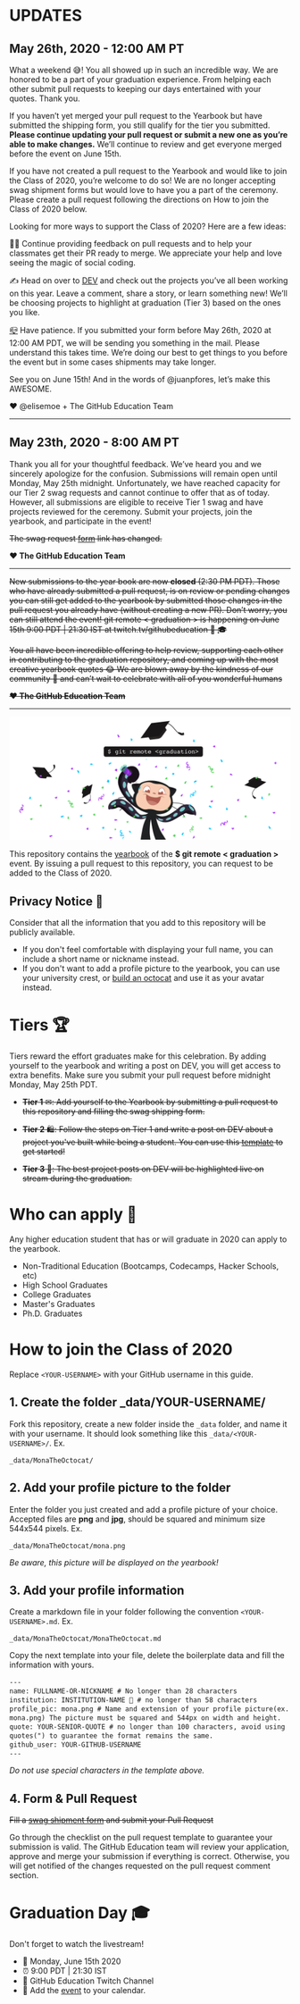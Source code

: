 # UPDATES
## May 26th, 2020 - 12:00 AM PT

What a weekend 😅! You all showed up in such an incredible way. We are honored to be a part of your graduation experience. From helping each other submit pull requests to keeping our days entertained with your quotes. Thank you.

If you haven’t yet merged your pull request to the Yearbook but have submitted the shipping form, you still qualify for the tier you submitted. **Please continue updating your pull request or submit a new one as you’re able to make changes.** We’ll continue to review and get everyone merged before the event on June 15th. 

If you have not created a pull request to the Yearbook and would like to join the Class of 2020, you’re welcome to do so! We are no longer accepting swag shipment forms but would love to have you a part of the ceremony. Please create a pull request following the directions on How to join the Class of 2020 below. 

Looking for more ways to support the Class of 2020? Here are a few ideas:

👩‍💻 Continue providing feedback on pull requests and to help your classmates get their PR ready to merge. We appreciate your help and love seeing the magic of social coding.

✍️ Head on over to [DEV](https://dev.to/t/octograd2020) and check out the projects you’ve all been working on this year. Leave a comment, share a story, or learn something new! We’ll be choosing projects to highlight at graduation (Tier 3) based on the ones you like.

[📪](https://emojipedia.org/closed-mailbox-with-lowered-flag/) Have patience. If you submitted your form before May 26th, 2020 at 12:00 AM PDT, we will be sending you something in the mail. Please understand this takes time. We’re doing our best to get things to you before the event but in some cases shipments may take longer. 

See you on June 15th! And in the words of @juanpfores, let’s make this AWESOME. 

❤️ @elisemoe + The GitHub Education Team

---

## May 23th, 2020 - 8:00 AM PT

Thank you all for your thoughtful feedback. We’ve heard you and we sincerely apologize for the confusion. Submissions will remain open until Monday, May 25th midnight.  Unfortunately, we have reached capacity for our Tier 2 swag requests and cannot continue to offer that as of today.  However, all submissions are eligible to receive Tier 1 swag and have projects reviewed for the ceremony. Submit your projects, join the yearbook, and participate in the event! 

~~The swag request [form](https://airtable.com/shrmuHxu38ZariKJi) link has changed.~~

**❤️ The GitHub Education Team**

---
~~New submissions to the year book are now **closed** (2:30 PM PDT). Those who have already submitted a pull request, is on review or pending changes you can still get added to the yearbook by submitted those changes in the pull request you already have (without creating a new PR). Don’t worry, you can still attend the event! git remote < graduation > is happening on June 15th 9:00 PDT | 21:30 IST at twitch.tv/githubeducation  🥳 🎓~~

~~You all have been incredible offering to help review, supporting each other in contributing to the graduation repository, and coming up with the most creative yearbook quotes 😂 We are blown away by the kindness of our community 🙌 and can’t wait to celebrate with all of you wonderful humans~~

~~**❤️ The GitHub Education Team**~~

---

![Graduation Mona](assets/card-min.png)

This repository contains the [yearbook](https://education.github.com/graduation/yearbook) of the **$ git remote < graduation >** event. By issuing a pull request to this repository, you can request to be added to the Class of 2020. 


## Privacy Notice 👀
Consider that all the information that you add to this repository will be publicly available.

- If you don't feel comfortable with displaying your full name, you can include a short name or nickname instead.
- If you don't want to add a profile picture to the yearbook, you can use your university crest, or [build an octocat](https://myoctocat.com/build-your-octocat/) and use it as your avatar instead. 


# Tiers 🏆

Tiers reward the effort graduates make for this celebration. By adding yourself to the yearbook and writing a post on DEV, you will get access to extra benefits. Make sure you submit your pull request before midnight Monday, May 25th PDT.


- ~~**Tier 1** ✉: Add yourself to the Yearbook by submitting a pull request to this repository and filling the swag shipping form.~~

- ~~**Tier 2** 🛍: Follow the steps on Tier 1 and write a post on DEV about a project you've built while being a student. You can use this [template](https://dev.to/new/octograd2020) to get started!~~
- ~~**Tier 3** 🏅: The best project posts on DEV will be highlighted live on stream during the graduation.~~

# Who can apply 📝
Any higher education student that has or will graduate in 2020 can apply to the yearbook.

- Non-Traditional Education (Bootcamps, Codecamps, Hacker Schools, etc)
- High School Graduates
- College Graduates
- Master's Graduates
- Ph.D. Graduates

# How to join the Class of 2020

Replace `<YOUR-USERNAME>` with your GitHub username in this guide.

## 1. Create the folder _data/YOUR-USERNAME/ 
Fork this repository, create a new folder inside the `_data` folder, and name it with your username. It should look something like this `_data/<YOUR-USERNAME>/`. Ex.


```
_data/MonaTheOctocat/
```

## 2. Add your profile picture to the folder
Enter the folder you just created and add a profile picture of your choice. Accepted files are **png** and **jpg**, should be squared and minimum size 544x544 pixels. Ex.


```
_data/MonaTheOctocat/mona.png
```

_Be aware, this picture will be displayed on the yearbook!_

## 3. Add your profile information
Create a markdown file in your folder following the convention `<YOUR-USERNAME>.md`. Ex.

```
_data/MonaTheOctocat/MonaTheOctocat.md
```
Copy the next template into your file, delete the boilerplate data and fill the information with yours.
```
---
name: FULLNAME-OR-NICKNAME # No longer than 28 characters
institution: INSTITUTION-NAME 🚩 # no longer than 58 characters
profile_pic: mona.png # Name and extension of your profile picture(ex. mona.png) The picture must be squared and 544px on width and height.
quote: YOUR-SENIOR-QUOTE # no longer than 100 characters, avoid using quotes(") to guarantee the format remains the same.
github_user: YOUR-GITHUB-USERNAME
---
```

_Do not use special characters in the template above._

## 4. Form & Pull Request

~~Fill a [swag shipment form](https://airtable.com/shrmuHxu38ZariKJi) and submit your Pull Request~~

Go through the checklist on the pull request template to guarantee your submission is valid. The GitHub Education team will review your application, approve and merge your submission if everything is correct. Otherwise, you will get notified of the changes requested on the pull request comment section. 

# Graduation Day 🎓
Don't forget to watch the livestream! 

- 📆 Monday, June 15th 2020
- ⏰ 9:00 PDT | 21:30 IST
- 📍 GitHub Education Twitch Channel
- 📎 Add the [event](http://www.google.com/calendar/event?action=TEMPLATE&dates=20200615T160000Z%2F20200615T183000Z&text=%24%20git%20remote%20%3Cgraduation%3E%20%F0%9F%8E%93&location=https%3A%2F%2Fwww.twitch.tv%2Fgithubeducation&details=) to your calendar.
